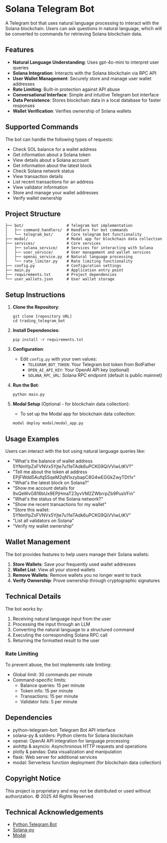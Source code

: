 # Solana Telegram Bot

A Telegram bot that uses natural language processing to interact with the Solana blockchain. Users can ask questions in natural language, which will be converted to commands for retrieving Solana blockchain data.

## Features

- **Natural Language Understanding**: Uses gpt-4o-mini to interpret user queries
- **Solana Integration**: Interacts with the Solana blockchain via RPC API
- **User Wallet Management**: Securely store and manage user wallet addresses
- **Rate Limiting**: Built-in protection against API abuse
- **Conversational Interface**: Simple and intuitive Telegram bot interface
- **Data Persistence**: Stores blockchain data in a local database for faster responses
- **Wallet Verification**: Verifies ownership of Solana wallets

## Supported Commands

The bot can handle the following types of requests:

- Check SOL balance for a wallet address
- Get information about a Solana token
- View details about a Solana account
- Get information about the latest block
- Check Solana network status
- View transaction details
- List recent transactions for an address
- View validator information
- Store and manage your wallet addresses
- Verify wallet ownership

## Project Structure

```
├── bot/                   # Telegram bot implementation
│   ├── command_handlers/  # Handlers for bot commands
│   └── telegram_bot/      # Core telegram bot functionality
├── modal/                 # Modal app for blockchain data collection
├── services/              # Core services
│   ├── solana_service/    # Services for interacting with Solana
│   ├── user_service/      # User management and wallet services
│   ├── openai_service.py  # Natural language processing
│   └── rate_limiter.py    # Rate limiting functionality
├── config.py              # Configuration settings
├── main.py                # Application entry point
├── requirements.txt       # Project dependencies
└── user_wallets.json      # User wallet storage
```

## Setup Instructions

1. **Clone the Repository**:
   ```
   git clone [repository URL]
   cd trading_telegram_bot
   ```

2. **Install Dependencies**:
   ```
   pip install -r requirements.txt
   ```

3. **Configuration**:
   - Edit `config.py` with your own values:
     - `TELEGRAM_BOT_TOKEN`: Your Telegram bot token from BotFather
     - `OPEN_AI_API_KEY`: Your OpenAI API key (optional)
     - `SOLANA_RPC_URL`: Solana RPC endpoint (default is public mainnet)

4. **Run the Bot**:
   ```
   python main.py
   ```

5. **Modal Setup** (Optional - for blockchain data collection):
   - To set up the Modal app for blockchain data collection:
   ```
   modal deploy modal/modal_app.py
   ```

## Usage Examples

Users can interact with the bot using natural language queries like:

- "What's the balance of wallet address 5YNmYpZxFVNVx5Yjte7u11eTAdk6uPCKG9QiVViwLtKV?"
- "Tell me about the token at address EPjFWdd5AufqSSqeM2qN1xzybapC8G4wEGGkZwyTDt1v"
- "What's the latest block on Solana?"
- "Show me account details for 9xQeWvG816bUx9EPjHmaT23yvVM2ZWbrrpZb9PusVFin"
- "What's the status of the Solana network?"
- "Show me recent transactions for my wallet"
- "Store this wallet: 5YNmYpZxFVNVx5Yjte7u11eTAdk6uPCKG9QiVViwLtKV"
- "List all validators on Solana"
- "Verify my wallet ownership"

## Wallet Management

The bot provides features to help users manage their Solana wallets:

1. **Store Wallets**: Save your frequently used wallet addresses
2. **Wallet List**: View all your stored wallets
3. **Remove Wallets**: Remove wallets you no longer want to track
4. **Verify Ownership**: Prove ownership through cryptographic signatures

## Technical Details

The bot works by:
1. Receiving natural language input from the user
2. Processing the input through an LLM 
3. Converting the natural language to a structured command
4. Executing the corresponding Solana RPC call
5. Returning the formatted result to the user

### Rate Limiting

To prevent abuse, the bot implements rate limiting:
- Global limit: 30 commands per minute
- Command-specific limits:
  - Balance queries: 15 per minute
  - Token info: 15 per minute
  - Transactions: 15 per minute
  - Validator lists: 5 per minute

## Dependencies

- python-telegram-bot: Telegram Bot API interface
- solana-py & solders: Python clients for Solana blockchain
- openai: OpenAI API integration for language processing
- aiohttp & asyncio: Asynchronous HTTP requests and operations
- plotly & pandas: Data visualization and manipulation
- flask: Web server for additional services
- modal: Serverless function deployment (for blockchain data collection)

## Copyright Notice

This project is proprietary and may not be distributed or used without authorization.
© 2025 All Rights Reserved

## Technical Acknowledgements

- [Python Telegram Bot](https://github.com/python-telegram-bot/python-telegram-bot)
- [Solana-py](https://github.com/michaelhly/solana-py)
- [Modal](https://modal.com/) 